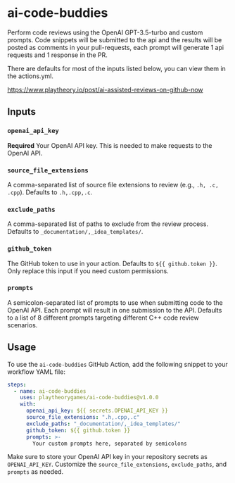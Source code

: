# ai-code-buddies

Perform code reviews using the OpenAI GPT-3.5-turbo and custom prompts. Code snippets will be submitted to the api and the results will be posted as comments in your pull-requests, each prompt will generate 1 api requests and 1 response in the PR. 

There are defaults for most of the inputs listed below, you can view them in the actions.yml.

https://www.playtheory.io/post/ai-assisted-reviews-on-github-now

## Inputs

### `openai_api_key`

**Required** Your OpenAI API key. This is needed to make requests to the OpenAI API.

### `source_file_extensions`

A comma-separated list of source file extensions to review (e.g., `.h, .c, .cpp`). Defaults to `.h,.cpp,.c`.

### `exclude_paths`

A comma-separated list of paths to exclude from the review process. Defaults to `_documentation/,_idea_templates/`.

### `github_token`

The GitHub token to use in your action. Defaults to `${{ github.token }}`. Only replace this input if you need custom permissions.

### `prompts`

A semicolon-separated list of prompts to use when submitting code to the OpenAI API. Each prompt will result in one submission to the API. Defaults to a list of 8 different prompts targeting different C++ code review scenarios.

## Usage

To use the `ai-code-buddies` GitHub Action, add the following snippet to your workflow YAML file:

```yaml
steps:
  - name: ai-code-buddies
    uses: playtheorygames/ai-code-buddies@v1.0.0
    with:
      openai_api_key: ${{ secrets.OPENAI_API_KEY }}
      source_file_extensions: ".h,.cpp,.c"
      exclude_paths: "_documentation/,_idea_templates/"
      github_token: ${{ github.token }}
      prompts: >-
        Your custom prompts here, separated by semicolons
```

Make sure to store your OpenAI API key in your repository secrets as `OPENAI_API_KEY`. Customize the `source_file_extensions`, `exclude_paths`, and `prompts` as needed.
